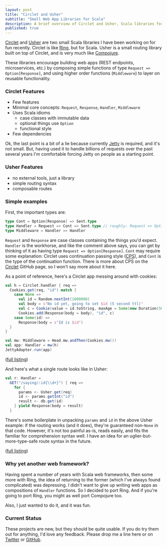 ```yaml
---
layout: post
title: "Circlet and Usher"
subtitle: "Small Web App Libraries for Scala"
description: A brief overview of Circlet and Usher, Scala libraries for creating web apps
published: true
---
```


[Circlet](https://github.com/overthink/circlet) and
[Usher](https://github.com/overthink/usher) are two small Scala libraries I
have been working on for fun recently.  Circlet is like
[Ring](https://github.com/ring-clojure/ring), but for Scala.  Usher is a small
routing library built on top of Circlet, and is very much like
[Compojure](https://github.com/weavejester/compojure).

These libraries encourage building web apps (REST endpoints, microservices,
etc.) by composing simple functions of type `Request => Option[Response]`, and
using higher order functions (`Middleware`) to layer on reusable functionality.

### Circlet Features

* Few features
* Minimal core concepts: `Request`, `Response`, `Handler`, `Middleware`
* Uses Scala idioms
  * case classes with immutable data
  * optional things use `Option`
  * functional style
* Few dependencies

Ok, the last point is a bit of a lie because currently
[Jetty](http://www.eclipse.org/jetty/) is required, and it's not small.  But,
having used it to handle billions of requests over the past several years I'm
comfortable forcing Jetty on people as a starting point.

### Usher Features

* no external tools, just a library
* simple routing syntax
* composable routes

### Simple examples

First, the important types are:

```scala
type Cont = Option[Response] => Sent.type
type Handler = Request => Cont => Sent.type // roughly: Request => Option[Response]
type Middleware = Handler => Handler
```

`Request` and `Response` are case classes containing the things you'd expect.
`Handler` is the workhorse, and like the comment above says, you can get by
thinking of it as having type `Request => Option[Response]`. `Cont` may require
some explanation: Circlet uses continuation passing style
([CPS](https://en.wikipedia.org/wiki/Continuation-passing_style)), and `Cont`
is the type of the continuation function.  There is more about CPS on the
[Circlet](https://github.com/overthink/circlet) GitHub page, so I won't say
more about it here.

As a point of reference, here's a Circlet app messing around with cookies:

```scala
val h = Circlet.handler { req =>
  Cookies.get(req, "id") match {
    case None =>
      val id = Random.nextInt(1000000)
      val body = s"No id yet, going to set $id (5 second ttl)"
      val c = Cookie(value = id.toString, maxAge = Some(new Duration(5000)))
      Cookies.add(Response(body = body), "id", c)
    case Some(id) =>
      Response(body = s"Id is $id")
  }
}

val mw: Middleware = Head.mw.andThen(Cookies.mw())
val app: Handler = mw(h)
JettyAdapter.run(app)
```

([full listing](https://github.com/overthink/circlet-example/blob/d9f8f90f0590bc42f0ee18e63884af1b070f207a/src/main/scala/com/markfeeney/circlet/example/Main.scala))

And here's what a single route looks like in Usher:

```scala
val r: Handler =
  GET("/saying/:id{\\d+}") { req =>
    for {
      params <- Usher.get(req)
      id <- params.getInt("id")
      result <- db.get(id)
    } yield Response(body = result)
  }
```

There's some boilerplate in unpacking `params` and `id` in the above Usher
example: if the routing works (and it does), they're guaranteed non-`None` in
that code.  However, it's not too painful as-is, reads easily, and fits the
familiar for comprehension syntax well. I have an idea for an
uglier-but-more-type-safe route syntax in the future.

([full listing](https://github.com/overthink/usher-example/blob/2dbc1b461af824ad1d082d7d027a6981e70482fd/src/main/scala/com/markfeeney/usherexample/Main.scala))

### Why yet another web framework?

Having spent a number of years with Scala web frameworks, then some more with
Ring, the idea of returning to the former (which I've always found complicated)
was depressing. I didn't want to give up writing web apps as compositions of
`Handler` functions.  So I decided to port Ring.  And if you're going to port
Ring, you might as well port Compojure too.

Also, I just wanted to do it, and it was fun.

### Current Status

These projects are new, but they should be quite usable.  If you do try them
out for anything, I'd love any feedback.  Please drop me a line here or on
[Twitter](https://twitter.com/overthink) or
[GitHub](https://github.com/overthink).

